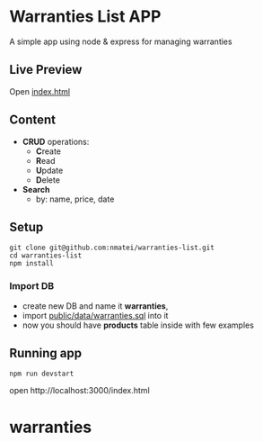 # Warranties List APP

A simple app using node & express for managing warranties

## Live Preview

Open [index.html](https://nmatei.github.io/warranties-list/public/index.html)

## Content

- **CRUD** operations:
    - **C**reate
    - **R**ead
    - **U**pdate
    - **D**elete
- **Search**
    - by: name, price, date 

## Setup

```
git clone git@github.com:nmatei/warranties-list.git
cd warranties-list
npm install
```

### Import DB

- create new DB and name it **warranties**,
- import [public/data/warranties.sql](public/data/warranties.sql) into it
- now you should have **products** table inside with few examples

## Running app

```
npm run devstart
```

open http://localhost:3000/index.html
# warranties
